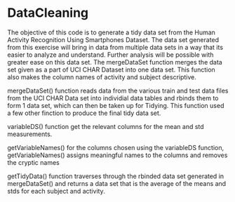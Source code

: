 DataCleaning
============

The objective of this code is to generate a tidy data set from the Human Activity Recognition Using Smartphones Dataset. The data set generated from this exercise will bring in data from multiple data sets in a way that its easier to analyze and understand. Further analysis will be possible with greater ease on this data set. The mergeDataSet function merges the data set given as a part of UCI CHAR Dataset into one data set. This function also makes the column names of activity and subject descriptive.

mergeDataSet() function reads data from the various train and test data files from the UCI CHAR Data set into individial data tables and rbinds them to form 1 data set, which can then be taken up for Tidying. This function used a few other finction to produce the final tidy data set.

variableDS() function get the relevant columns for the mean and std measurements.

getVariableNames() for the columns chosen using the variableDS function, getVariableNames() assigns meaningful names to the columns and removes the cryptic names

getTidyData() function traverses through the rbinded data set generated in mergeDataSet() and returns a data set that is the average of the means and stds for each subject and activity.


